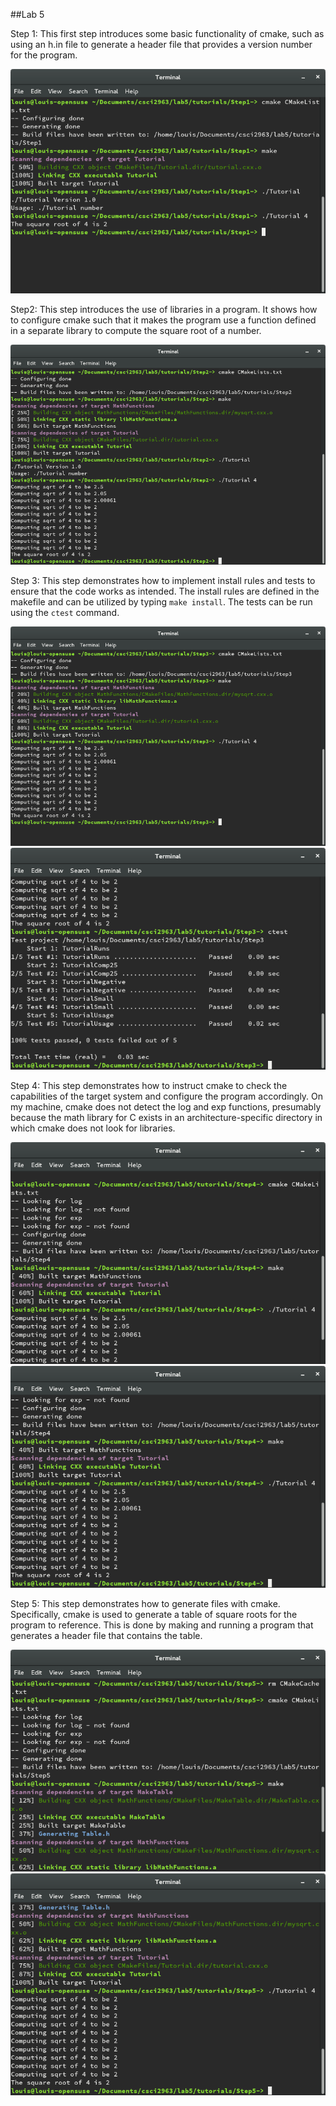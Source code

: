 ##Lab 5

Step 1:
This first step introduces some basic functionality of cmake, such as
using an h.in file to generate a header file that provides a version number
for the program.

![step1](images/step1.png)


Step2:
This step introduces the use of libraries in a program. It shows how to
configure cmake such that it makes the program use a function defined in
a separate library to compute the square root of a number.

![step2](images/step2.png)


Step 3:
This step demonstrates how to implement install rules and tests to ensure
that the code works as intended. The install rules are defined in the makefile
and can be utilized by typing ```make install```. The tests can be run using
the ```ctest``` command.

![step3](images/step3.png)
![step3_test](images/step3_test.png)


Step 4:
This step demonstrates how to instruct cmake to check the capabilities of
the target system and configure the program accordingly. On my machine,
cmake does not detect the log and exp functions, presumably because the
math library for C exists in an architecture-specific directory in which
cmake does not look for libraries.

![step4_1](images/step4_1.png)
![step4_2](images/step4_2.png)


Step 5:
This step demonstrates how to generate files with cmake. Specifically, cmake
is used to generate a table of square roots for the program to reference. This
is done by making and running a program that generates a header file that
contains the table.

![step5_1](images/step5_1.png)
![step5_2](images/step5_2.png)

